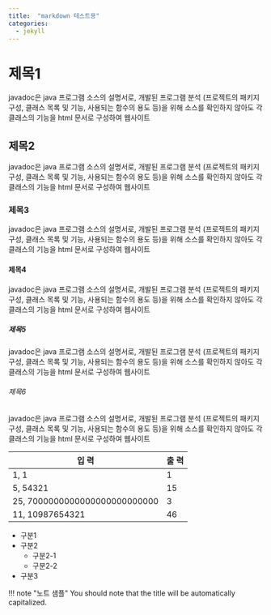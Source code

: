 ```yaml
---
title:  "markdown 테스트용"
categories: 
  - jekyll
---
```

# 제목1
javadoc은 java 프로그램 소스의 설명서로, 개발된 프로그램 분석 (프로젝트의 패키지 구성, 클래스 목록 및 기능, 사용되는 함수의 용도 등)을 위해 소스를 확인하지 않아도 각 클래스의 기능을 html 문서로 구성하여 웹사이트 

## 제목2
javadoc은 java 프로그램 소스의 설명서로, 개발된 프로그램 분석 (프로젝트의 패키지 구성, 클래스 목록 및 기능, 사용되는 함수의 용도 등)을 위해 소스를 확인하지 않아도 각 클래스의 기능을 html 문서로 구성하여 웹사이트 

### 제목3
javadoc은 java 프로그램 소스의 설명서로, 개발된 프로그램 분석 (프로젝트의 패키지 구성, 클래스 목록 및 기능, 사용되는 함수의 용도 등)을 위해 소스를 확인하지 않아도 각 클래스의 기능을 html 문서로 구성하여 웹사이트 

#### 제목4
javadoc은 java 프로그램 소스의 설명서로, 개발된 프로그램 분석 (프로젝트의 패키지 구성, 클래스 목록 및 기능, 사용되는 함수의 용도 등)을 위해 소스를 확인하지 않아도 각 클래스의 기능을 html 문서로 구성하여 웹사이트 

##### 제목5
javadoc은 java 프로그램 소스의 설명서로, 개발된 프로그램 분석 (프로젝트의 패키지 구성, 클래스 목록 및 기능, 사용되는 함수의 용도 등)을 위해 소스를 확인하지 않아도 각 클래스의 기능을 html 문서로 구성하여 웹사이트 

###### 제목6
javadoc은 java 프로그램 소스의 설명서로, 개발된 프로그램 분석 (프로젝트의 패키지 구성, 클래스 목록 및 기능, 사용되는 함수의 용도 등)을 위해 소스를 확인하지 않아도 각 클래스의 기능을 html 문서로 구성하여 웹사이트 



입    력 |  출    력     
----- | -----    
1, 1 |  1 
5, 54321 | 15    
25, 7000000000000000000000000 | 3
11, 10987654321 | 46

+ 구분1
+ 구분2
  + 구분2-1
  + 구분2-2
+ 구분3

!!! note "노트 샘플"
    You should note that the title will be automatically capitalized.


